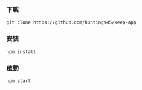 ### 下載
```
git clone https://github.com/hunting945/keep-app
```
### 安裝
```
npm install
```
### 啟動
```
npm start
```